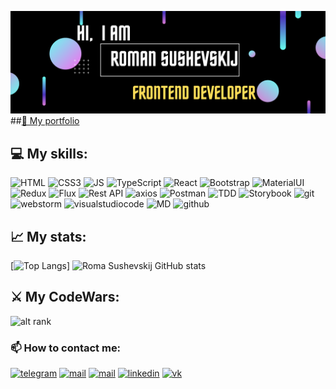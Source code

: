 ![Header](https://github.com/RomaSushevskij/RomaSushevskij/blob/main/assets/header.png)
##[💼 My portfolio](https://romasushevskij.github.io/Portfolio/)
## 💻 My skills:  
<div align="left">
<img src="https://img.shields.io/badge/HTML5-121011?style=for-the-badge&logo=html5&logoColor=DF4C26" alt="HTML">
<img alt="CSS3" src="https://img.shields.io/badge/CSS3-121011?style=for-the-badge&logo=css3&logoColor=#2FA7D9">
<img alt="JS" src="https://img.shields.io/badge/JavaScript-121011?style=for-the-badge&logo=javascript&logoColor=ECD243">
<img alt="TypeScript" src="https://img.shields.io/badge/TypeScript-121011?style=for-the-badge&logo=typescript&logoColor=1D6CB9">
<img alt="React" src="https://img.shields.io/badge/react-121011.svg?style=for-the-badge&logo=react&logoColor=%2361DAFB">
<img alt="Bootstrap" src="https://img.shields.io/badge/Bootstrap-121011?style=for-the-badge&logo=bootstrap&logoColor=6F11EF">
<img alt="MaterialUI" src="https://img.shields.io/badge/MUI-121011.svg?style=for-the-badge&logo=mui&logoColor=#007FFF">
<img alt="Redux" src="https://img.shields.io/badge/Redux-121011?style=for-the-badge&logo=redux&logoColor=7248B6">
<img alt="Flux" src="https://img.shields.io/badge/Flux-121011?style=for-the-badge&logo=flux">
<img alt="Rest API" src="https://img.shields.io/badge/Rest API-121011?style=for-the-badge">
<img alt="axios" src="https://img.shields.io/badge/axios-121011?style=for-the-badge">
<img alt="Postman" src="https://img.shields.io/badge/Postman-121011?style=for-the-badge&logo=postman&logoColor=F76935"/>
<img alt="TDD" src="https://img.shields.io/badge/TDD-121011?style=for-the-badge">
<img alt="Storybook" src="https://img.shields.io/badge/Storybook-121011?style=for-the-badge&logo=storybook&logoColor=FF4785">
<img alt="git" src="https://img.shields.io/badge/git-121011.svg?style=for-the-badge&logo=git&logoColor=E94E31">
<img alt="webstorm" src="https://img.shields.io/badge/webstorm-121011?style=for-the-badge&logo=webstorm&logoColor=3ACEB4">
<img alt="visualstudiocode" src="https://img.shields.io/badge/VCCode-121011?style=for-the-badge&logo=visualstudiocode&logoColor=137FCB">
<img alt="MD" src="https://img.shields.io/badge/Markdown-121011?style=for-the-badge&logo=markdown&logoColor=white">
<img alt="github" src="https://img.shields.io/badge/github-%23121011.svg?style=for-the-badge&logo=github&logoColor=white">

</div>  

## 📈 My stats: ##
[![Top Langs](https://github-readme-stats.vercel.app/api/top-langs/?username=romasushevskij&layout=compact&theme=dracula)]
![Roma Sushevskij GitHub stats](https://github-readme-stats.vercel.app/api?username=romasushevskij&show_icons=true&theme=dracula)  


## ⚔️ My CodeWars: ##
![alt rank](https://www.codewars.com/users/rs_last/badges/large)

### 📫 How to contact me: ###
[<img src="https://img.shields.io/badge/Telegram-2CA5E0?style=for-the-badge&logo=telegram&logoColor=white" alt='telegram'/>](https://t.me/roman_sushevskij)
[<img src='https://img.shields.io/badge/Yandex-F7C601?style=for-the-badge&logo=yandexmail&logoColor=white' alt='mail'/>](mailto:roma.sushevskij@yandex.ru)
[<img src='https://img.shields.io/badge/Gmail-D14836?style=for-the-badge&logo=gmail&logoColor=white' alt='mail'/>](mailto:roma.sushevskij@gmail.com)
[<img alt="linkedin" src="https://img.shields.io/badge/LinkedIn-0077B5?style=for-the-badge&logo=linkedin&logoColor=white" />](https://www.linkedin.com/in/роман-сущевский-a32b97211)
[<img alt="vk" src="https://img.shields.io/badge/vk-0077FF?style=for-the-badge&logo=vk&logoColor=white"/>](https://vk.com/id84767542)



